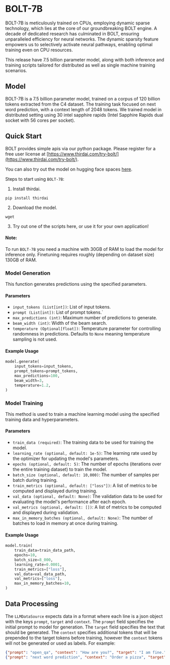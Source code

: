 # BOLT-7B

BOLT-7B is meticulously trained on CPUs, employing dynamic sparse technology, which lies at the core of our groundbreaking BOLT engine. A decade of dedicated research has culminated in BOLT, ensuring unparalleled efficiency for neural networks. The dynamic sparsity feature empowers us to selectively activate neural pathways, enabling optimal training even on CPU resources.

This release have 7.5 billion parameter model, along with both inference and training scripts tailored for distributed as well as single machine training scenarios.

## Model
BOLT-7B is a 7.5 billion parameter model, trained on a corpus of 120 billion tokens extracted from the C4 dataset. The training task focused on next word prediction, with a context length of 2048 tokens.
We trained model in distributed setting using 30 intel sapphire rapids (Intel Sapphire Rapids dual socket with 56 cores per socket).

## Quick Start
BOLT provides simple apis via our python package. Please register for a free user license at [https://www.thirdai.com/try-bolt/](https://www.thirdai.com/try-bolt/).

You can also try out the model on hugging face spaces [here](https://huggingface.co/spaces/thirdai/LLM-7B-open-qa). 

Steps to start using `BOLT-7B`:
1. Install thirdai.
```commandline
pip install thirdai
```
2. Download the model.
```commandline
wget 
```
3. Try out one of the scripts here, or use it for your own application!

#### Note: 
To run `BOLT-7B` you need a machine with 30GB of RAM to load the model for inference only. Finetuning requires roughly (depending on dataset size) 130GB of RAM. 

### Model Generation

This function generates predictions using the specified parameters.

#### Parameters

- `input_tokens (List[int])`: List of input tokens.
- `prompt (List[int])`: List of prompt tokens.`
- `max_predictions (int)`: Maximum number of predictions to generate.
- `beam_width (int)`: Width of the beam search.
- `temperature (Optional[float])`: Temperature parameter for controlling randomness in predictions. Defaults to `None` meaning temperature sampling is not used.

#### Example Usage

```python
model.generate(
    input_tokens=input_tokens,
    prompt_tokens=prompt_tokens,
    max_predictions=100,
    beam_width=3,
    temperature=1.2,
)
```

### Model Training

This method is used to train a machine learning model using the specified training data and hyperparameters.

#### Parameters

- `train_data (required)`: The training data to be used for training the model.
- `learning_rate (optional, default: 1e-5)`: The learning rate used by the optimizer for updating the model's parameters.
- `epochs (optional, default: 5)`: The number of epochs (iterations over the entire training dataset) to train the model.
- `batch_size (optional, default: 10,000)`: The number of samples per batch during training.
- `train_metrics (optional, default: ["loss"])`: A list of metrics to be computed and displayed during training.
- `val_data (optional, default: None)`: The validation data to be used for evaluating the model's performance after each epoch.
- `val_metrics (optional, default: [])`: A list of metrics to be computed and displayed during validation.
- `max_in_memory_batches (optional, default: None)`: The number of batches to load in memory at once during training. 

#### Example Usage

```python
model.train(
    train_data=train_data_path,
    epochs=10,
    batch_size=8_000,
    learning_rate=0.0001,
    train_metrics=["loss"],
    val_data=val_data_path,
    val_metrics=["loss"],
    max_in_memory_batches=10,
)
```


## Data Processing

The `LLMDataSource` expects data in a format where each line is a json object with the keys `prompt`, `target` and `context`. The `prompt` field specifies the initial prompt to model for generation. The `target` field specifies the text that should be generated. The `context` specifies additional tokens that will be prepended to the target tokens before training, however the `context` tokens will not be generated or used as labels. For example:

```json
{"prompt": "open_qa", "context": "How are you?", "target": "I am fine."}
{"prompt": "next word prediction", "context": "Order a pizza", "target": "for the party tonight."}
```
